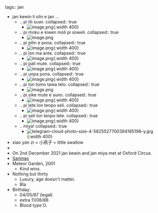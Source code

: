 tags:: jan

- jan kewin li olin e jan ...
	- .. pi lili suwi.
	  collapsed:: true
		- ![image.png](../assets/image_1660168016128_0.png){:width 400}
	- .. pi moku e kiwen moli pi soweli.
	  collapsed:: true
		- ![image.png](../assets/image_1660168050586_0.png)
	- .. pi pilin e pona.
	  collapsed:: true
		- ![image.png](../assets/image_1660168062262_0.png){:width 400}
	- .. pi lon ma ante.
	  collapsed:: true
		- ![image.png](../assets/image_1660168084346_0.png){:width 400}
	- .. pi pali mute.
	  collapsed:: true
		- ![image.png](../assets/image_1660168114074_0.png){:width 400}
	- .. pi unpa pona.
	  collapsed:: true
		- ![image.png](../assets/image_1660168124865_0.png){:width 400}
	- .. pi lon tomo tawa telo.
	  collapsed:: true
		- ![image.png](../assets/image_1660167987344_0.png)
	- .. pi sike mute e suno.
	  collapsed:: true
		- ![image.png](../assets/image_1660168036057_0.png){:width 400}
	- .. pi lete lon tenpo seli.
	  collapsed:: true
		- ![image.png](../assets/image_1660168145898_0.png){:width 400}
	- .. pi seli lon tenpo lete.
	  collapsed:: true
		- ![image.png](../assets/image_1660168162178_0.png){:width 400}
	- .. miya!
	  collapsed:: true
		- ![telegram-cloud-photo-size-4-5825527700394195198-y.jpg](../assets/telegram-cloud-photo-size-4-5825527700394195198-y_1660168734770_0.jpg){:width 400}
- xiao yan zi = 小燕子 = little swallow
-
- On 2nd December 2021 jan kewin and jan miya met at Oxford Circus.
- [Sanmao](https://en.wikipedia.org/wiki/Sanmao_(writer))
- Meteor Garden, 2001
	- Kind wins.
- Nothing but thirty
	- Luxury, age doesn't matter.
	- Bla
- Birthday:
	- 04/05/87 (legal)
	- extra 11/08/88
	- Blood type O.